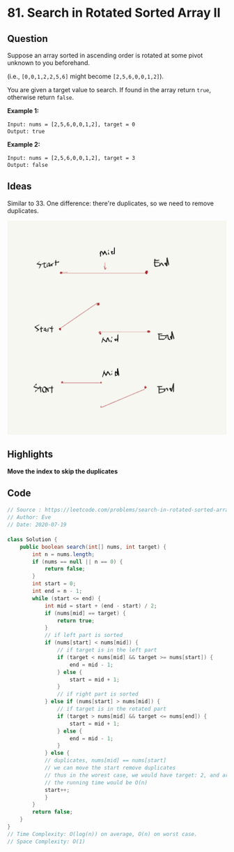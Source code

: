 # 81. Search in Rotated Sorted Array II

## Question

Suppose an array sorted in ascending order is rotated at some pivot unknown to you beforehand.

(i.e., `[0,0,1,2,2,5,6]` might become `[2,5,6,0,0,1,2]`).

You are given a target value to search. If found in the array return `true`, otherwise return `false`.

**Example 1:**

```
Input: nums = [2,5,6,0,0,1,2], target = 0
Output: true
```

**Example 2:**

```
Input: nums = [2,5,6,0,0,1,2], target = 3
Output: false
```

## Ideas

Similar to 33. One difference: there're duplicates, so we need to remove duplicates. 

![81](https://github.com/evegogogo/LeetCode/blob/master/images/81.png)

## Highlights

**Move the index to skip the duplicates**

## Code

```java
// Source : https://leetcode.com/problems/search-in-rotated-sorted-array-ii/
// Author: Eve
// Date: 2020-07-19

class Solution {
    public boolean search(int[] nums, int target) {
        int n = nums.length;
        if (nums == null || n == 0) {
            return false;
        }
        int start = 0;
        int end = n - 1;
        while (start <= end) {
            int mid = start + (end - start) / 2;
            if (nums[mid] == target) {
                return true;
            }
            // if left part is sorted
            if (nums[start] < nums[mid]) {
                // if target is in the left part
                if (target < nums[mid] && target >= nums[start]) {
                    end = mid - 1;
                } else {
                    start = mid + 1;
                }
                // if right part is sorted
            } else if (nums[start] > nums[mid]) {
                // if target is in the rotated part
                if (target > nums[mid] && target <= nums[end]) {
                    start = mid + 1;
                } else {
                    end = mid - 1;
                }
            } else {
            // duplicates, nums[mid] == nums[start]
            // we can move the start remove duplicates
            // thus in the worest case, we would have target: 2, and array like 11111111, then
            // the running time would be O(n)
            start++;
            }
        }
        return false;
    }
}
// Time Complexity: O(log(n)) on average, O(n) on worst case.
// Space Complexity: O(1)
```

